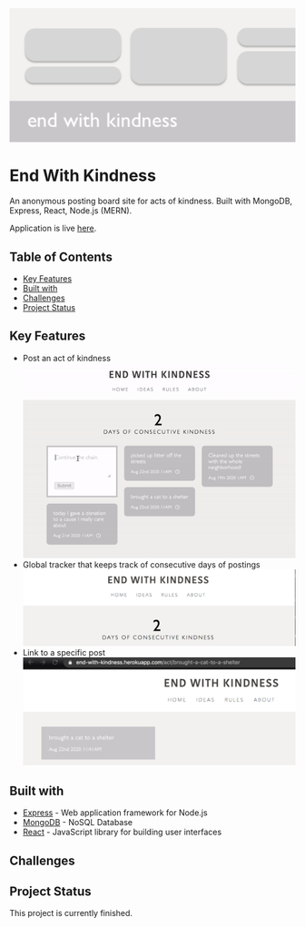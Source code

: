 <p align="center">
  <img src="documentation/logo.png" alt="End With Kindness logo"> 
</p>

# End With Kindness
An anonymous posting board site for acts of kindness. Built with MongoDB, Express, React, Node.js (MERN).

Application is live [here](https://end-with-kindness.herokuapp.com/). 

## Table of Contents
* [Key Features](#key-features)
* [Built with](#built-with)
* [Challenges](#challenges)
* [Project Status](#project-status)

## Key Features
* Post an act of kindness
![post](documentation/post.gif)
* Global tracker that keeps track of consecutive days of postings
![day-tracker](documentation/day-tracker.png)
* Link to a specific post
![link-post](documentation/link-post.png)

## Built with
* [Express](https://expressjs.com/) - Web application framework for Node.js
* [MongoDB](https://www.mongodb.com/) - NoSQL Database
* [React](https://reactjs.org) - JavaScript library for building user interfaces

## Challenges

## Project Status
This project is currently finished.

